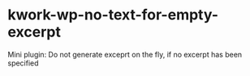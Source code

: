 # kwork-wp-no-text-for-empty-excerpt
Mini plugin: Do not generate exceprt on the fly, if no excerpt has been specified
